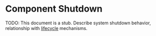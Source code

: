 # Component Shutdown

TODO: This document is a stub. Describe system shutdown behavior, relationship
with [lifecycle][doc-lifecycle] mechanisms.

[doc-lifecycle]: lifecycle.md
